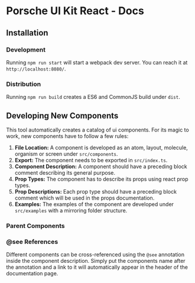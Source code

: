 # Porsche UI Kit React - Docs

## Installation

### Development

Running `npm run start` will start a webpack dev server. You can reach it at `http://localhost:8080/`.

### Distribution

Running `npm run build` creates a ES6 and CommonJS build under `dist`.

## Developing New Components

This tool automatically creates a catalog of ui components. For its magic to work, new components have to follow a few rules:

1. **File Location:** A component is developed as an atom, layout, molecule, organism or screen under `src/components`.
1. **Export:** The component needs to be exported in `src/index.ts`.
1. **Component Description:** A component should have a preceding block comment describing its general purpose.
1. **Prop Types:** The component has to describe its props using react prop types.
1. **Prop Descriptions:** Each prop type should have a preceding block comment which will be used in the props documentation.
1. **Examples:** The examples of the component are developed under `src/examples` with a mirroring folder structure.

### Parent Components

### @see References

Different components can be cross-referenced using the `@see` annotation inside the component description.
Simply put the components name after the annotation and a link to it will automatically appear in the header of the documentation page.
